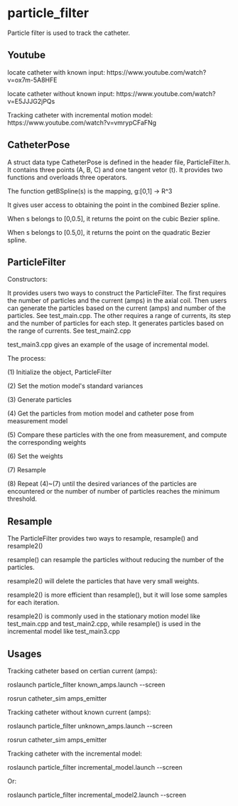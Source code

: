 # particle_filter

<p>Particle filter is used to track the catheter.</p>

## Youtube
<p>locate catheter with known input: https://www.youtube.com/watch?v=ox7m-5A8HFE</p>
<p>locate catheter without known input: https://www.youtube.com/watch?v=E5JJJG2jPQs</p>
<p>Tracking catheter with incremental motion model: https://www.youtube.com/watch?v=vmrypCFaFNg</p>

## CatheterPose

<p>A struct data type CatheterPose is defined in the header file, ParticleFilter.h. It contains three points (A, B, C) and one tangent vetor (t). It provides two functions and overloads three operators.</p> 

<p>The function getBSpline(s) is the mapping, g:[0,1] -> R^3 </p>
<p>It gives user access to obtaining the point in the combined Bezier spline.</p>
<p>When s belongs to [0,0.5], it returns the point on the cubic Bezier spline.</p>
<p>When s belongs to [0.5,0], it returns the point on the quadratic Bezier spline.</p>

## ParticleFilter

<p>Constructors:</p>
<p>It provides users two ways to construct the ParticleFilter. The first requires the number of particles and the current (amps) in the axial coil. Then users can generate the particles based on the current (amps) and number of the particles. See test_main.cpp. The other requires a range of currents, its step and the number of particles for each step. It generates particles based on the range of currents. See test_main2.cpp</p>
<p>test_main3.cpp gives an example of the usage of incremental model.</p>

<p>The process:</p>
<p>(1) Initialize the object, ParticleFilter</p>
<p>(2) Set the motion model's standard variances</p>
<p>(3) Generate particles</p>
<p>(4) Get the particles from motion model and catheter pose from measurement model</p>
<p>(5) Compare these particles with the one from measurement, and compute the corresponding weights</p>
<p>(6) Set the weights</p>
<p>(7) Resample</p>
<p>(8) Repeat (4)~(7) until the desired variances of the particles are encountered or the number of number of particles reaches the minimum threshold. </p>

## Resample
<p>The ParticleFilter provides two ways to resample, resample() and resample2()</p>
<p>resample() can resample the particles without reducing the number of the particles.</p>
<p>resample2() will delete the particles that have very small weights.</p>
<p>resample2() is more efficient than resample(), but it will lose some samples for each iteration.</p>
<p>resample2() is commonly used in the stationary motion model like test_main.cpp and test_main2.cpp, while resample() is used in the incremental model like test_main3.cpp</p>


## Usages
<p>Tracking catheter based on certian current (amps):</p>
<p>roslaunch particle_filter known_amps.launch --screen</p>
<p>rosrun catheter_sim amps_emitter</p>

<p>Tracking catheter without known current (amps):</p>
<p>roslaunch particle_filter unknown_amps.launch --screen</p>
<p>rosrun catheter_sim amps_emitter</p>

<p>Tracking catheter with the incremental model:</p>
<p>roslaunch particle_filter incremental_model.launch --screen</p>
<p>Or:</p>
<p>roslaunch particle_filter incremental_model2.launch --screen</p>


